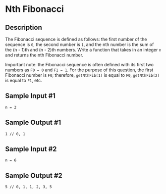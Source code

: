 # Nth Fibonacci

## Description
The Fibonacci sequence is defined as follows: the first number of the sequence is `0`, the second number is `1`, and the nth number is the sum of the (n - 1)th and (n - 2)th numbers. Write a function that takes in an integer `n` and returns the nth Fibonacci number.

Important note: the Fibonacci sequence is often defined with its first two numbers as `F0 = 0` and `F1 = 1`. For the purpose of this question, the first Fibonacci number is `F0`; therefore, `getNthFib(1)` is equal to `F0`, `getNthFib(2)` is equal to `F1`, etc.

## Sample Input #1
```
n = 2
```

## Sample Output #1
```
1 // 0, 1
```

## Sample Input #2
```
n = 6
```

## Sample Output #2
```
5 // 0, 1, 1, 2, 3, 5
```